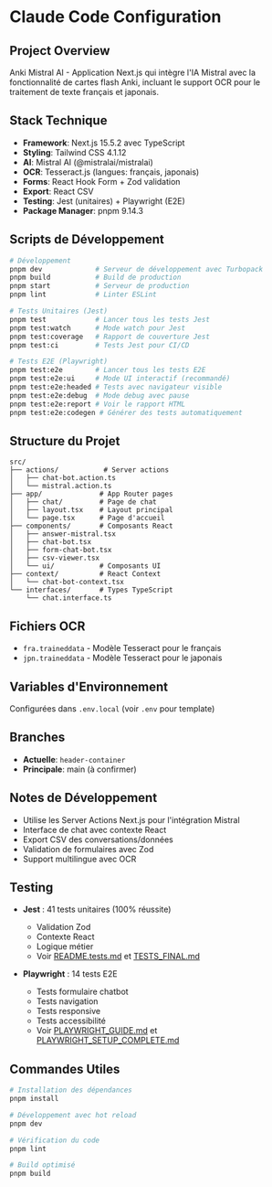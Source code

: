 # Claude Code Configuration

## Project Overview
Anki Mistral AI - Application Next.js qui intègre l'IA Mistral avec la fonctionnalité de cartes flash Anki, incluant le support OCR pour le traitement de texte français et japonais.

## Stack Technique
- **Framework**: Next.js 15.5.2 avec TypeScript
- **Styling**: Tailwind CSS 4.1.12
- **AI**: Mistral AI (@mistralai/mistralai)
- **OCR**: Tesseract.js (langues: français, japonais)
- **Forms**: React Hook Form + Zod validation
- **Export**: React CSV
- **Testing**: Jest (unitaires) + Playwright (E2E)
- **Package Manager**: pnpm 9.14.3

## Scripts de Développement
```bash
# Développement
pnpm dev             # Serveur de développement avec Turbopack
pnpm build           # Build de production
pnpm start           # Serveur de production
pnpm lint            # Linter ESLint

# Tests Unitaires (Jest)
pnpm test            # Lancer tous les tests Jest
pnpm test:watch      # Mode watch pour Jest
pnpm test:coverage   # Rapport de couverture Jest
pnpm test:ci         # Tests Jest pour CI/CD

# Tests E2E (Playwright)
pnpm test:e2e        # Lancer tous les tests E2E
pnpm test:e2e:ui     # Mode UI interactif (recommandé)
pnpm test:e2e:headed # Tests avec navigateur visible
pnpm test:e2e:debug  # Mode debug avec pause
pnpm test:e2e:report # Voir le rapport HTML
pnpm test:e2e:codegen # Générer des tests automatiquement
```

## Structure du Projet
```
src/
├── actions/           # Server actions
│   ├── chat-bot.action.ts
│   └── mistral.action.ts
├── app/              # App Router pages
│   ├── chat/         # Page de chat
│   ├── layout.tsx    # Layout principal
│   └── page.tsx      # Page d'accueil
├── components/       # Composants React
│   ├── answer-mistral.tsx
│   ├── chat-bot.tsx
│   ├── form-chat-bot.tsx
│   ├── csv-viewer.tsx
│   └── ui/           # Composants UI
├── context/          # React Context
│   └── chat-bot-context.tsx
└── interfaces/       # Types TypeScript
    └── chat.interface.ts
```

## Fichiers OCR
- `fra.traineddata` - Modèle Tesseract pour le français
- `jpn.traineddata` - Modèle Tesseract pour le japonais

## Variables d'Environnement
Configurées dans `.env.local` (voir `.env` pour template)

## Branches
- **Actuelle**: `header-container`
- **Principale**: main (à confirmer)

## Notes de Développement
- Utilise les Server Actions Next.js pour l'intégration Mistral
- Interface de chat avec contexte React
- Export CSV des conversations/données
- Validation de formulaires avec Zod
- Support multilingue avec OCR

## Testing
- **Jest** : 41 tests unitaires (100% réussite)
  - Validation Zod
  - Contexte React
  - Logique métier
  - Voir [README.tests.md](README.tests.md) et [TESTS_FINAL.md](TESTS_FINAL.md)

- **Playwright** : 14 tests E2E
  - Tests formulaire chatbot
  - Tests navigation
  - Tests responsive
  - Tests accessibilité
  - Voir [PLAYWRIGHT_GUIDE.md](PLAYWRIGHT_GUIDE.md) et [PLAYWRIGHT_SETUP_COMPLETE.md](PLAYWRIGHT_SETUP_COMPLETE.md)

## Commandes Utiles
```bash
# Installation des dépendances
pnpm install

# Développement avec hot reload
pnpm dev

# Vérification du code
pnpm lint

# Build optimisé
pnpm build
```